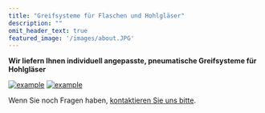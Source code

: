 ```yaml
---
title: "Greifsysteme für Flaschen und Hohlgläser"
description: ""
omit_header_text: true
featured_image: '/images/about.JPG'
---
```

**Wir liefern Ihnen individuell angepasste, pneumatische Greifsysteme für Hohlgläser**

[![example](/images/produkteundleistung/greifsysteme.jpg)](/images/produkteundleistung/greifsysteme.jpg)
[![example](/images/produkteundleistung/greifsysteme2.jpg)](/images/produkteundleistung/greifsysteme2.jpg)

Wenn Sie noch Fragen haben, [kontaktieren Sie uns bitte](/kontakt/).

